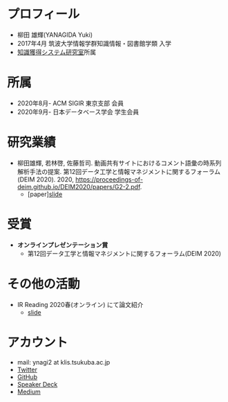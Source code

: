 # プロフィール
- 柳田 雄輝(YANAGIDA Yuki)
- 2017年4月 筑波大学情報学群知識情報・図書館学類 入学
- [知識獲得システム研究室](https://kasys.slis.tsukuba.ac.jp/)所属

# 所属
- 2020年8月- ACM SIGIR 東京支部 会員
- 2020年9月- 日本データベース学会 学生会員

# 研究業績
- 柳田雄輝, 若林啓, 佐藤哲司. 動画共有サイトにおけるコメント語彙の時系列解析手法の提案. 第12回データ工学と情報マネジメントに関するフォーラム(DEIM 2020). 2020, https://proceedings-of-deim.github.io/DEIM2020/papers/G2-2.pdf.
  - [paper][slide](https://speakerdeck.com/ynagi2/temporal-analysis-of-comment-vocabulary-in-a-video-sharing-service)

# 受賞
- **オンラインプレゼンテーション賞**
  - 第12回データ工学と情報マネジメントに関するフォーラム(DEIM 2020)

# その他の活動
- IR Reading 2020春(オンライン) にて論文紹介
  - [slide](https://speakerdeck.com/ynagi2/irreading2020spring-yanagida)

# アカウント
- mail: ynagi2 at klis.tsukuba.ac.jp
- [Twitter](https://twitter.com/antimony_sulfur)
- [GitHub](https://github.com/ynagi2)
- [Speaker Deck](https://speakerdeck.com/ynagi2)
- [Medium](https://medium.com/@ynagi2)